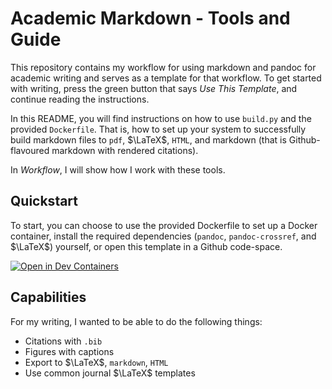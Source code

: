 # Academic Markdown - Tools and Guide

This repository contains my workflow for using markdown and pandoc for academic
writing and serves as a template for that workflow. To get started with writing,
press the green button that says _Use This Template_, and continue reading the
instructions.

In this README, you will find instructions on how to use `build.py` and the
provided `Dockerfile`. That is, how to set up your system to successfully build
markdown files to `pdf`, $\LaTeX$, `HTML`, and markdown (that is
Github-flavoured markdown with rendered citations).

In _Workflow_, I will show how I work with these tools.

## Quickstart

To start, you can choose to use the provided Dockerfile to set up a Docker
container, install the required dependencies (`pandoc`, `pandoc-crossref`, and
$\LaTeX$) yourself, or open this template in a Github code-space.

[![Open in Dev Containers](https://img.shields.io/static/v1?label=Dev%20Containers&message=Open&color=blue&logo=visualstudiocode)](https://vscode.dev/redirect?url=vscode://ms-vscode-remote.remote-containers/cloneInVolume?url=https://github.com/cochaviz/academic_markdown)

## Capabilities

For my writing, I wanted to be able to do the following things:

- Citations with `.bib`
- Figures with captions
- Export to $\LaTeX$, `markdown`, `HTML`
- Use common journal $\LaTeX$ templates
